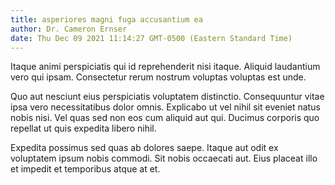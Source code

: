 ```yaml
---
title: asperiores magni fuga accusantium ea
author: Dr. Cameron Ernser
date: Thu Dec 09 2021 11:14:27 GMT-0500 (Eastern Standard Time)
---
```

Itaque animi perspiciatis qui id reprehenderit nisi itaque. Aliquid laudantium vero qui ipsam. Consectetur rerum nostrum voluptas voluptas est unde.

 Quo aut nesciunt eius perspiciatis voluptatem distinctio. Consequuntur vitae ipsa vero necessitatibus dolor omnis. Explicabo ut vel nihil sit eveniet natus nobis nisi. Vel quas sed non eos cum aliquid aut qui. Ducimus corporis quo repellat ut quis expedita libero nihil.

 Expedita possimus sed quas ab dolores saepe. Itaque aut odit ex voluptatem ipsum nobis commodi. Sit nobis occaecati aut. Eius placeat illo et impedit et temporibus atque at et.